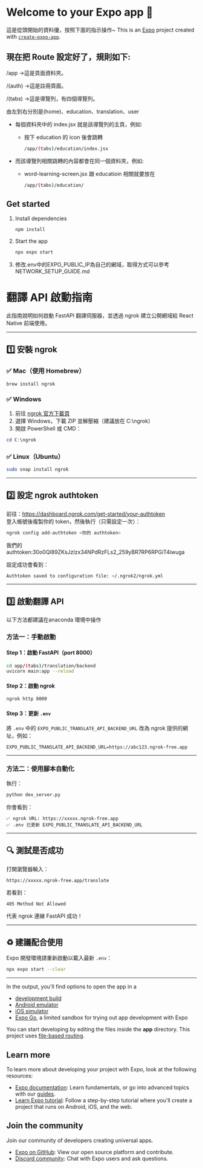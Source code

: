 # Welcome to your Expo app 👋

這是從頭開始的資料優，按照下面的指示操作~
This is an [Expo](https://expo.dev) project created with [`create-expo-app`](https://www.npmjs.com/package/create-expo-app).

## 現在把 Route 設定好了，規則如下:

/app ->這是頁面資料夾。

/(auth) ->這是註冊頁面。

/(tabs) ->這是導覽列，有四個導覽列。

由左到右分別是(home)、education、translation、user

- 每個資料夾中的 index.jsx 就是該導覽列的主頁，例如:

  - 按下 education 的 icon 後會跳轉

    ```bash
    /app/(tabs)/education/index.jsx
    ```

* 而該導覽列相關跳轉的內容都會在同一個資料夾，例如:

  - word-learning-screen.jsx 跟 educatioin 相關就要放在

    ```bash
    /app/(tabs)/education/
    ```

## Get started

1. Install dependencies

   ```bash
   npm install
   ```

2. Start the app

   ```bash
   npx expo start
   ```
4. 修改.env中的EXPO_PUBLIC_IP為自己的網域，取得方式可以參考NETWORK_SETUP_GUIDE.md

# 翻譯 API 啟動指南

此指南說明如何啟動 FastAPI 翻譯伺服器，並透過 ngrok 建立公開網域給 React Native 前端使用。

---

## 1️⃣ 安裝 ngrok

### ✅ Mac（使用 Homebrew）

```bash
brew install ngrok
```

### ✅ Windows

1. 前往 [ngrok 官方下載頁](https://ngrok.com/download)
2. 選擇 Windows，下載 ZIP 並解壓縮（建議放在 C:\ngrok）
3. 開啟 PowerShell 或 CMD：
```powershell
cd C:\ngrok
```

### ✅ Linux（Ubuntu）

```bash
sudo snap install ngrok
```

---

## 2️⃣ 設定 ngrok authtoken

前往：https://dashboard.ngrok.com/get-started/your-authtoken  
登入帳號後複製你的 token，然後執行（只需設定一次）：

```bash
ngrok config add-authtoken <你的 authtoken>
```
我們的authtoken:30o0QI89ZKsJzIzx34NPdRzFLs2_259yBR7RP6RPGiT4iwuga

設定成功會看到：

```
Authtoken saved to configuration file: ~/.ngrok2/ngrok.yml
```

---

## 3️⃣ 啟動翻譯 API

以下方法都建議在anaconda 環境中操作

### 方法一：手動啟動

#### Step 1：啟動 FastAPI（port 8000）

```bash
cd app/(tabs)/translation/backend
uvicorn main:app --reload
```

#### Step 2：啟動 ngrok

```bash
ngrok http 8000
```

#### Step 3：更新 `.env`

將 `.env` 中的 `EXPO_PUBLIC_TRANSLATE_API_BACKEND_URL` 改為 ngrok 提供的網址，例如：

```
EXPO_PUBLIC_TRANSLATE_API_BACKEND_URL=https://abc123.ngrok-free.app
```

---

### 方法二：使用腳本自動化

執行：

```bash
python dev_server.py
```

你會看到：

```
✅ ngrok URL: https://xxxxx.ngrok-free.app
✅ .env 已更新 EXPO_PUBLIC_TRANSLATE_API_BACKEND_URL
```

---

## 🔍 測試是否成功

打開瀏覽器輸入：

```
https://xxxxx.ngrok-free.app/translate
```

若看到：

```
405 Method Not Allowed
```

代表 ngrok 連線 FastAPI 成功！

---

## ♻️ 建議配合使用

Expo 開發環境請重新啟動以載入最新 `.env`：

```bash
npx expo start --clear
```

---
In the output, you'll find options to open the app in a

- [development build](https://docs.expo.dev/develop/development-builds/introduction/)
- [Android emulator](https://docs.expo.dev/workflow/android-studio-emulator/)
- [iOS simulator](https://docs.expo.dev/workflow/ios-simulator/)
- [Expo Go](https://expo.dev/go), a limited sandbox for trying out app development with Expo

You can start developing by editing the files inside the **app** directory. This project uses [file-based routing](https://docs.expo.dev/router/introduction).

## Learn more

To learn more about developing your project with Expo, look at the following resources:

- [Expo documentation](https://docs.expo.dev/): Learn fundamentals, or go into advanced topics with our [guides](https://docs.expo.dev/guides).
- [Learn Expo tutorial](https://docs.expo.dev/tutorial/introduction/): Follow a step-by-step tutorial where you'll create a project that runs on Android, iOS, and the web.

## Join the community

Join our community of developers creating universal apps.

- [Expo on GitHub](https://github.com/expo/expo): View our open source platform and contribute.
- [Discord community](https://chat.expo.dev): Chat with Expo users and ask questions.
